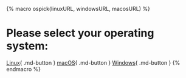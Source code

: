 {% macro ospick(linuxURL, windowsURL, macosURL) %}
# Please select your operating system:

[Linux]({{linuxURL}}){ .md-button }
[macOS]({{macosURL}}){ .md-button }
[Windows]({{windowsURL}}){ .md-button }
{% endmacro %}
